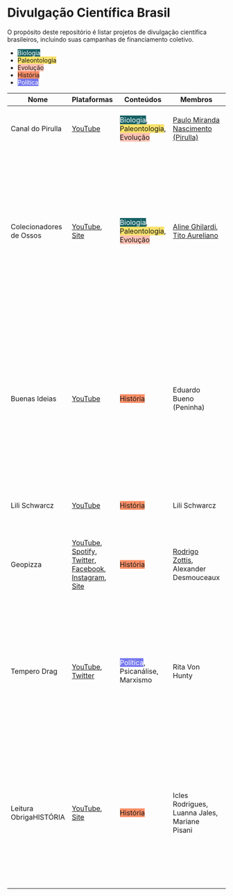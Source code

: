 # Divulgação Científica Brasil
O propósito deste repositório é listar projetos de divulgação científica brasileiros, incluindo suas campanhas de financiamento coletivo.

* <span style="background:#156064; color:white">Biologia</span>
* <span style="background:#F8E16C">Paleontologia</span>
* <span style="background:#FFC2B4">Evolução</span>
* <span style="background:#FB8F67">História</span>
* <span style="background:#7678ED; color:white">Política</span>



|Nome|Plataformas|Conteúdos|Membros|Descrição|Financiamento|
|-|-|-|-|-|-|
|Canal do Pirulla|[YouTube](https://www.youtube.com/user/Pirulla25/featured)|<span style="background:#156064; color:white">Biologia</span>, <span style="background:#F8E16C">Paleontologia</span>, <span style="background:#FFC2B4">Evolução</span>|[Paulo Miranda Nascimento (Pirulla)](https://twitter.com/Pirulla25)|Canal voltado às coisas que mais me interessam: ciência, religião e <span style="background:#FFC2B4">Evolução</span>.|[Dopel Store](https://www.doppelstore.com.br/pirula)|
|Colecionadores de Ossos|[YouTube](https://www.youtube.com/c/Colecionadoresdeossos), [Site](https://www.colecionadoresdeossos.com/)|<span style="background:#156064; color:white">Biologia</span>, <span style="background:#F8E16C">Paleontologia</span>, <span style="background:#FFC2B4">Evolução</span>|[Aline Ghilardi](https://twitter.com/alinemghilardi), [Tito Aureliano](https://twitter.com/tito_aureliano)|Vídeos sobre #<span style="background:#F8E16C">Paleontologia</span> feitos por paleontólogos, com a participação de colegas pesquisadores do todo Brasil e do mundo. Conheça a pesquisa científica diretamente com quem ela é feita! Conheça, investigue e aventure-se.|[Apoia.se](https://apoia.se/colecionadoresdeossos), [Picpay](https://app.picpay.com/user/colecionadoresdeossos)|
|Buenas Ideias|[YouTube](https://www.youtube.com/channel/UCQRPDZMSwXFEDS67uc7kIdg)|<span style="background:#FB8F67">História</span>|Eduardo Bueno (Peninha)|Buenas Ideias é um canal dedicado à <span style="background:#FB8F67">História</span> do Brasil, contada por Eduardo Bueno, pesquisador, escritor e agora YouTuber.  No canal Buenas Ideias você conhece a <span style="background:#FB8F67">História</span> através de um ponto de vista divertido, que marca a genialidade e humildade do autor.|Torne-se um Membro no YouTube|
|Lili Schwarcz|[YouTube](https://www.youtube.com/channel/UChj-CaMYRpv0-vrqKG0-aEw)|<span style="background:#FB8F67">História</span>|Lili Schwarcz|Espaço de descoberta e democratização da <span style="background:#FB8F67">História</span>.||
|Geopizza|[YouTube](https://www.youtube.com/channel/UC6Smk_EcznfbpoDSE4jpKXQ), [Spotify](https://open.spotify.com/show/6avN5VSMFcpD63DXY5Tvg9), [Twitter](https://twitter.com/Geopizzza), [Facebook](https://www.facebook.com/Geopizza/), [Instagram](https://www.instagram.com/geopizzza/), [Site](https://geopizza.com.br/) |<span style="background:#FB8F67">História</span>|[Rodrigo Zottis](https://twitter.com/Zottiss), Alexander Desmouceaux|Geopizza é um podcast sobre <span style="background:#FB8F67">História</span>s <span style="background:#7678ED; color:white">Política</span>s, atemporais e contemporâneas. Afinal toda <span style="background:#FB8F67">História</span>, acaba em pizza.|[Apoia.se](https://apoia.se/geopizza)|
|Tempero Drag|[YouTube](https://www.youtube.com/channel/UCZdJE8KpuFm6NRafHTEIC-g), [Twitter](https://twitter.com/temperodrag)|<span style="background:#7678ED; color:white">Política</span>, Psicanálise, Marxismo|Rita Von Hunty|Meu nome é Rita Von Hunty. Além de drag queen, também sou esposa, mãe de dezesseis crianças e dona de lar. Lavo, passo, cozinho... eu disse COzinho, seu pervertidinho. Venha comigo provar o Tempero Drag!||
|Leitura ObrigaHISTÓRIA|[YouTube](https://www.youtube.com/channel/UCtMjnvODdK1Gwy8psW3dzrg), [Site](https://leituraobrigahistoria.com/)|<span style="background:#FB8F67">História</span>|Icles Rodrigues, Luanna Jales, Mariane Pisani|O Leitura ObrigaHISTÓRIA surgiu como um canal do YouTube criado em agosto de 2015 dedicado a compartilhar conhecimento histórico, focado especialmente em dicas de leitura tanto para estudantes e professores da área quanto para o público geral.|[Apoia.se](https://apoia.se/obrigahistoria)|